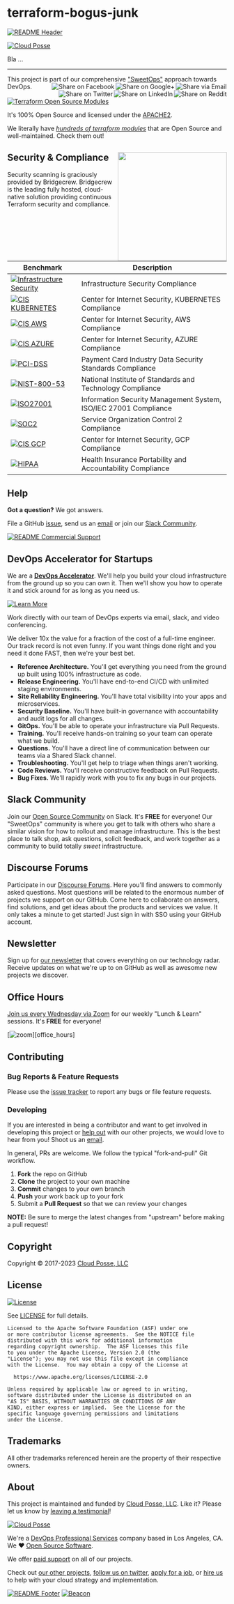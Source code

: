 
<!-- markdownlint-disable -->
# terraform-bogus-junk
<!-- markdownlint-restore -->

[![README Header][readme_header_img]][readme_header_link]

[![Cloud Posse][logo]](https://cpco.io/homepage)

<!--




  ** DO NOT EDIT THIS FILE
  **
  ** This file was automatically generated by the `build-harness`.
  ** 1) Make all changes to `README.yaml`
  ** 2) Run `make init` (you only need to do this once)
  ** 3) Run`make readme` to rebuild this file.
  **
  ** (We maintain HUNDREDS of open source projects. This is how we maintain our sanity.)
  **





-->

Bla ...

---

This project is part of our comprehensive ["SweetOps"](https://cpco.io/sweetops) approach towards DevOps.
[<img align="right" title="Share via Email" src="https://docs.cloudposse.com/images/ionicons/ios-email-outline-2.0.1-16x16-999999.svg"/>][share_email]
[<img align="right" title="Share on Google+" src="https://docs.cloudposse.com/images/ionicons/social-googleplus-outline-2.0.1-16x16-999999.svg" />][share_googleplus]
[<img align="right" title="Share on Facebook" src="https://docs.cloudposse.com/images/ionicons/social-facebook-outline-2.0.1-16x16-999999.svg" />][share_facebook]
[<img align="right" title="Share on Reddit" src="https://docs.cloudposse.com/images/ionicons/social-reddit-outline-2.0.1-16x16-999999.svg" />][share_reddit]
[<img align="right" title="Share on LinkedIn" src="https://docs.cloudposse.com/images/ionicons/social-linkedin-outline-2.0.1-16x16-999999.svg" />][share_linkedin]
[<img align="right" title="Share on Twitter" src="https://docs.cloudposse.com/images/ionicons/social-twitter-outline-2.0.1-16x16-999999.svg" />][share_twitter]


[![Terraform Open Source Modules](https://docs.cloudposse.com/images/terraform-open-source-modules.svg)][terraform_modules]



It's 100% Open Source and licensed under the [APACHE2](LICENSE).







We literally have [*hundreds of terraform modules*][terraform_modules] that are Open Source and well-maintained. Check them out!






## Security & Compliance [<img src="https://cloudposse.com/wp-content/uploads/2020/11/bridgecrew.svg" width="250" align="right" />](https://bridgecrew.io/)

Security scanning is graciously provided by Bridgecrew. Bridgecrew is the leading fully hosted, cloud-native solution providing continuous Terraform security and compliance.

| Benchmark | Description |
|--------|---------------|
| [![Infrastructure Security](https://www.bridgecrew.cloud/badges/github/boguscorp/terraform-bogus-junk/general)](https://www.bridgecrew.cloud/link/badge?vcs=github&fullRepo=boguscorp%2Fterraform-bogus-junk&benchmark=INFRASTRUCTURE+SECURITY) | Infrastructure Security Compliance |
| [![CIS KUBERNETES](https://www.bridgecrew.cloud/badges/github/boguscorp/terraform-bogus-junk/cis_kubernetes)](https://www.bridgecrew.cloud/link/badge?vcs=github&fullRepo=boguscorp%2Fterraform-bogus-junk&benchmark=CIS+KUBERNETES+V1.5) | Center for Internet Security, KUBERNETES Compliance |
| [![CIS AWS](https://www.bridgecrew.cloud/badges/github/boguscorp/terraform-bogus-junk/cis_aws)](https://www.bridgecrew.cloud/link/badge?vcs=github&fullRepo=boguscorp%2Fterraform-bogus-junk&benchmark=CIS+AWS+V1.2) | Center for Internet Security, AWS Compliance |
| [![CIS AZURE](https://www.bridgecrew.cloud/badges/github/boguscorp/terraform-bogus-junk/cis_azure)](https://www.bridgecrew.cloud/link/badge?vcs=github&fullRepo=boguscorp%2Fterraform-bogus-junk&benchmark=CIS+AZURE+V1.1) | Center for Internet Security, AZURE Compliance |
| [![PCI-DSS](https://www.bridgecrew.cloud/badges/github/boguscorp/terraform-bogus-junk/pci)](https://www.bridgecrew.cloud/link/badge?vcs=github&fullRepo=boguscorp%2Fterraform-bogus-junk&benchmark=PCI-DSS+V3.2) | Payment Card Industry Data Security Standards Compliance |
| [![NIST-800-53](https://www.bridgecrew.cloud/badges/github/boguscorp/terraform-bogus-junk/nist)](https://www.bridgecrew.cloud/link/badge?vcs=github&fullRepo=boguscorp%2Fterraform-bogus-junk&benchmark=NIST-800-53) | National Institute of Standards and Technology Compliance |
| [![ISO27001](https://www.bridgecrew.cloud/badges/github/boguscorp/terraform-bogus-junk/iso)](https://www.bridgecrew.cloud/link/badge?vcs=github&fullRepo=boguscorp%2Fterraform-bogus-junk&benchmark=ISO27001) | Information Security Management System, ISO/IEC 27001 Compliance |
| [![SOC2](https://www.bridgecrew.cloud/badges/github/boguscorp/terraform-bogus-junk/soc2)](https://www.bridgecrew.cloud/link/badge?vcs=github&fullRepo=boguscorp%2Fterraform-bogus-junk&benchmark=SOC2)| Service Organization Control 2 Compliance |
| [![CIS GCP](https://www.bridgecrew.cloud/badges/github/boguscorp/terraform-bogus-junk/cis_gcp)](https://www.bridgecrew.cloud/link/badge?vcs=github&fullRepo=boguscorp%2Fterraform-bogus-junk&benchmark=CIS+GCP+V1.1) | Center for Internet Security, GCP Compliance |
| [![HIPAA](https://www.bridgecrew.cloud/badges/github/boguscorp/terraform-bogus-junk/hipaa)](https://www.bridgecrew.cloud/link/badge?vcs=github&fullRepo=boguscorp%2Fterraform-bogus-junk&benchmark=HIPAA) | Health Insurance Portability and Accountability Compliance |












## Help

**Got a question?** We got answers.

File a GitHub [issue](https://github.com/boguscorp/terraform-bogus-junk/issues), send us an [email][email] or join our [Slack Community][slack].

[![README Commercial Support][readme_commercial_support_img]][readme_commercial_support_link]

## DevOps Accelerator for Startups


We are a [**DevOps Accelerator**][commercial_support]. We'll help you build your cloud infrastructure from the ground up so you can own it. Then we'll show you how to operate it and stick around for as long as you need us.

[![Learn More](https://img.shields.io/badge/learn%20more-success.svg?style=for-the-badge)][commercial_support]

Work directly with our team of DevOps experts via email, slack, and video conferencing.

We deliver 10x the value for a fraction of the cost of a full-time engineer. Our track record is not even funny. If you want things done right and you need it done FAST, then we're your best bet.

- **Reference Architecture.** You'll get everything you need from the ground up built using 100% infrastructure as code.
- **Release Engineering.** You'll have end-to-end CI/CD with unlimited staging environments.
- **Site Reliability Engineering.** You'll have total visibility into your apps and microservices.
- **Security Baseline.** You'll have built-in governance with accountability and audit logs for all changes.
- **GitOps.** You'll be able to operate your infrastructure via Pull Requests.
- **Training.** You'll receive hands-on training so your team can operate what we build.
- **Questions.** You'll have a direct line of communication between our teams via a Shared Slack channel.
- **Troubleshooting.** You'll get help to triage when things aren't working.
- **Code Reviews.** You'll receive constructive feedback on Pull Requests.
- **Bug Fixes.** We'll rapidly work with you to fix any bugs in our projects.

## Slack Community

Join our [Open Source Community][slack] on Slack. It's **FREE** for everyone! Our "SweetOps" community is where you get to talk with others who share a similar vision for how to rollout and manage infrastructure. This is the best place to talk shop, ask questions, solicit feedback, and work together as a community to build totally *sweet* infrastructure.

## Discourse Forums

Participate in our [Discourse Forums][discourse]. Here you'll find answers to commonly asked questions. Most questions will be related to the enormous number of projects we support on our GitHub. Come here to collaborate on answers, find solutions, and get ideas about the products and services we value. It only takes a minute to get started! Just sign in with SSO using your GitHub account.

## Newsletter

Sign up for [our newsletter][newsletter] that covers everything on our technology radar.  Receive updates on what we're up to on GitHub as well as awesome new projects we discover.

## Office Hours

[Join us every Wednesday via Zoom][office_hours] for our weekly "Lunch & Learn" sessions. It's **FREE** for everyone!

[![zoom](https://img.cloudposse.com/fit-in/200x200/https://cloudposse.com/wp-content/uploads/2019/08/Powered-by-Zoom.png")][office_hours]

## Contributing

### Bug Reports & Feature Requests

Please use the [issue tracker](https://github.com/boguscorp/terraform-bogus-junk/issues) to report any bugs or file feature requests.

### Developing

If you are interested in being a contributor and want to get involved in developing this project or [help out](https://cpco.io/help-out) with our other projects, we would love to hear from you! Shoot us an [email][email].

In general, PRs are welcome. We follow the typical "fork-and-pull" Git workflow.

 1. **Fork** the repo on GitHub
 2. **Clone** the project to your own machine
 3. **Commit** changes to your own branch
 4. **Push** your work back up to your fork
 5. Submit a **Pull Request** so that we can review your changes

**NOTE:** Be sure to merge the latest changes from "upstream" before making a pull request!


## Copyright

Copyright © 2017-2023 [Cloud Posse, LLC](https://cpco.io/copyright)



## License

[![License](https://img.shields.io/badge/License-Apache%202.0-blue.svg)](https://opensource.org/licenses/Apache-2.0)

See [LICENSE](LICENSE) for full details.

```text
Licensed to the Apache Software Foundation (ASF) under one
or more contributor license agreements.  See the NOTICE file
distributed with this work for additional information
regarding copyright ownership.  The ASF licenses this file
to you under the Apache License, Version 2.0 (the
"License"); you may not use this file except in compliance
with the License.  You may obtain a copy of the License at

  https://www.apache.org/licenses/LICENSE-2.0

Unless required by applicable law or agreed to in writing,
software distributed under the License is distributed on an
"AS IS" BASIS, WITHOUT WARRANTIES OR CONDITIONS OF ANY
KIND, either express or implied.  See the License for the
specific language governing permissions and limitations
under the License.
```









## Trademarks

All other trademarks referenced herein are the property of their respective owners.

## About

This project is maintained and funded by [Cloud Posse, LLC][website]. Like it? Please let us know by [leaving a testimonial][testimonial]!

[![Cloud Posse][logo]][website]

We're a [DevOps Professional Services][hire] company based in Los Angeles, CA. We ❤️  [Open Source Software][we_love_open_source].

We offer [paid support][commercial_support] on all of our projects.

Check out [our other projects][github], [follow us on twitter][twitter], [apply for a job][jobs], or [hire us][hire] to help with your cloud strategy and implementation.


[![README Footer][readme_footer_img]][readme_footer_link]
[![Beacon][beacon]][website]
<!-- markdownlint-disable -->
  [logo]: https://cloudposse.com/logo-300x69.svg
  [docs]: https://cpco.io/docs?utm_source=github&utm_medium=readme&utm_campaign=boguscorp/terraform-bogus-junk&utm_content=docs
  [website]: https://cpco.io/homepage?utm_source=github&utm_medium=readme&utm_campaign=boguscorp/terraform-bogus-junk&utm_content=website
  [github]: https://cpco.io/github?utm_source=github&utm_medium=readme&utm_campaign=boguscorp/terraform-bogus-junk&utm_content=github
  [jobs]: https://cpco.io/jobs?utm_source=github&utm_medium=readme&utm_campaign=boguscorp/terraform-bogus-junk&utm_content=jobs
  [hire]: https://cpco.io/hire?utm_source=github&utm_medium=readme&utm_campaign=boguscorp/terraform-bogus-junk&utm_content=hire
  [slack]: https://cpco.io/slack?utm_source=github&utm_medium=readme&utm_campaign=boguscorp/terraform-bogus-junk&utm_content=slack
  [linkedin]: https://cpco.io/linkedin?utm_source=github&utm_medium=readme&utm_campaign=boguscorp/terraform-bogus-junk&utm_content=linkedin
  [twitter]: https://cpco.io/twitter?utm_source=github&utm_medium=readme&utm_campaign=boguscorp/terraform-bogus-junk&utm_content=twitter
  [testimonial]: https://cpco.io/leave-testimonial?utm_source=github&utm_medium=readme&utm_campaign=boguscorp/terraform-bogus-junk&utm_content=testimonial
  [office_hours]: https://cloudposse.com/office-hours?utm_source=github&utm_medium=readme&utm_campaign=boguscorp/terraform-bogus-junk&utm_content=office_hours
  [newsletter]: https://cpco.io/newsletter?utm_source=github&utm_medium=readme&utm_campaign=boguscorp/terraform-bogus-junk&utm_content=newsletter
  [discourse]: https://ask.sweetops.com/?utm_source=github&utm_medium=readme&utm_campaign=boguscorp/terraform-bogus-junk&utm_content=discourse
  [email]: https://cpco.io/email?utm_source=github&utm_medium=readme&utm_campaign=boguscorp/terraform-bogus-junk&utm_content=email
  [commercial_support]: https://cpco.io/commercial-support?utm_source=github&utm_medium=readme&utm_campaign=boguscorp/terraform-bogus-junk&utm_content=commercial_support
  [we_love_open_source]: https://cpco.io/we-love-open-source?utm_source=github&utm_medium=readme&utm_campaign=boguscorp/terraform-bogus-junk&utm_content=we_love_open_source
  [terraform_modules]: https://cpco.io/terraform-modules?utm_source=github&utm_medium=readme&utm_campaign=boguscorp/terraform-bogus-junk&utm_content=terraform_modules
  [readme_header_img]: https://cloudposse.com/readme/header/img
  [readme_header_link]: https://cloudposse.com/readme/header/link?utm_source=github&utm_medium=readme&utm_campaign=boguscorp/terraform-bogus-junk&utm_content=readme_header_link
  [readme_footer_img]: https://cloudposse.com/readme/footer/img
  [readme_footer_link]: https://cloudposse.com/readme/footer/link?utm_source=github&utm_medium=readme&utm_campaign=boguscorp/terraform-bogus-junk&utm_content=readme_footer_link
  [readme_commercial_support_img]: https://cloudposse.com/readme/commercial-support/img
  [readme_commercial_support_link]: https://cloudposse.com/readme/commercial-support/link?utm_source=github&utm_medium=readme&utm_campaign=boguscorp/terraform-bogus-junk&utm_content=readme_commercial_support_link
  [share_twitter]: https://twitter.com/intent/tweet/?text=terraform-bogus-junk&url=https://github.com/boguscorp/terraform-bogus-junk
  [share_linkedin]: https://www.linkedin.com/shareArticle?mini=true&title=terraform-bogus-junk&url=https://github.com/boguscorp/terraform-bogus-junk
  [share_reddit]: https://reddit.com/submit/?url=https://github.com/boguscorp/terraform-bogus-junk
  [share_facebook]: https://facebook.com/sharer/sharer.php?u=https://github.com/boguscorp/terraform-bogus-junk
  [share_googleplus]: https://plus.google.com/share?url=https://github.com/boguscorp/terraform-bogus-junk
  [share_email]: mailto:?subject=terraform-bogus-junk&body=https://github.com/boguscorp/terraform-bogus-junk
  [beacon]: https://ga-beacon.cloudposse.com/UA-76589703-4/boguscorp/terraform-bogus-junk?pixel&cs=github&cm=readme&an=terraform-bogus-junk
<!-- markdownlint-restore -->
